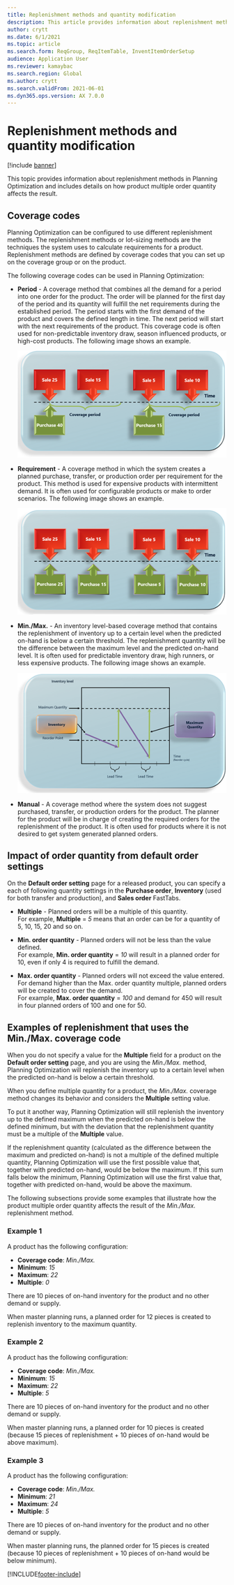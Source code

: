 ```yaml
---
title: Replenishment methods and quantity modification
description: This article provides information about replenishment methods in Planning Optimization and includes details on how product multiple order quantity affects the result. 
author: crytt
ms.date: 6/1/2021
ms.topic: article
ms.search.form: ReqGroup, ReqItemTable, InventItemOrderSetup
audience: Application User
ms.reviewer: kamaybac
ms.search.region: Global
ms.author: crytt
ms.search.validFrom: 2021-06-01
ms.dyn365.ops.version: AX 7.0.0
---
```


# Replenishment methods and quantity modification

[!include [banner](../../includes/banner.md)]

This topic provides information about replenishment methods in Planning Optimization and includes details on how product multiple order quantity affects the result.

## Coverage codes

Planning Optimization can be configured to use different replenishment methods. The replenishment methods or lot-sizing methods are the techniques the system uses to calculate requirements for a product. Replenishment methods are defined by coverage codes that you can set up on the coverage group or on the product.

The following coverage codes can be used in Planning Optimization:

- **Period** - A coverage method that combines all the demand for a period into one order for the product. The order will be planned for the first day of the period and its quantity will fulfill the net requirements during the established period. The period starts with the first demand of the product and covers the defined length in time. The next period will start with the next requirements of the product. This coverage code is often used for non-predictable inventory draw, season influenced products, or high-cost products. The following image shows an example.

    ![Period coverage code usage example](./media/coverage-code-period.png "Period coverage code usage example")

- **Requirement** - A coverage method in which the system creates a planned purchase, transfer, or production order per requirement for the product. This method is used for expensive products with intermittent demand. It is often used for configurable products or make to order scenarios. The following image shows an example.

    ![Requirement coverage code usage example](./media/coverage-code-requirement.png "Requirement coverage code usage example")

- **Min./Max.** - An inventory level-based coverage method that contains the replenishment of inventory up to a certain level when the predicted on-hand is below a certain threshold. The replenishment quantity will be the difference between the maximum level and the predicted on-hand level. It is often used for predictable inventory draw, high runners, or less expensive products.  The following image shows an example.

    ![Min./Max. coverage code usage example](./media/coverage-code-min-max.png "Min./Max. coverage code usage example")

- **Manual** - A coverage method where the system does not suggest purchased, transfer, or production orders for the product. The planner for the product will be in charge of creating the required orders for the replenishment of the product. It is often used for products where it is not desired to get system generated planned orders.

## Impact of order quantity from default order settings

On the **Default order setting** page for a released product, you can specify a each of following quantity settings in the **Purchase order**, **Inventory** (used for both transfer and production), and **Sales order** FastTabs.

- **Multiple** - Planned orders will be a multiple of this quantity.  
For example, **Multiple** = *5* means that an order can be for a quantity of 5, 10, 15, 20 and so on.

- **Min. order quantity** - Planned orders will not be less than the value defined.  
For example, **Min. order quantity** = *10* will result in a planned order for 10, even if only 4 is required to fulfill the demand.

- **Max. order quantity** - Planned orders will not exceed the value entered. For demand higher than the Max. order quantity multiple, planned orders will be created to cover the demand.  
For example, **Max. order quantity** = *100* and demand for 450 will result in four planned orders of 100 and one for 50.

## Examples of replenishment that uses the Min./Max. coverage code

When you do not specify a value for the **Multiple** field for a product on the **Default order setting** page, and you are using the *Min./Max.* method, Planning Optimization will replenish the inventory up to a certain level when the predicted on-hand is below a certain threshold.

When you define multiple quantity for a product, the *Min./Max.* coverage method changes its behavior and considers the **Multiple** setting value.

To put it another way, Planning Optimization will still replenish the inventory up to the defined maximum when the predicted on-hand is below the defined minimum, but with the deviation that the replenishment quantity must be a multiple of the **Multiple** value.

If the replenishment quantity (calculated as the difference between the maximum and predicted on-hand) is not a multiple of the defined multiple quantity, Planning Optimization will use the first possible value that, together with predicted on-hand, would be below the maximum. If this sum falls below the minimum, Planning Optimization will use the first value that, together with predicted on-hand, would be above the maximum.

The following subsections provide some examples that illustrate how the product multiple order quantity affects the result of the *Min./Max.* replenishment method.

### Example 1

A product has the following configuration:

- **Coverage code**: *Min./Max.*  
- **Minimum**: *15*
- **Maximum**: *22*
- **Multiple**: *0*

There are 10 pieces of on-hand inventory for the product and no other demand or supply.

When master planning runs, a planned order for 12 pieces is created to replenish inventory to the maximum quantity.

### Example 2

A product has the following configuration:

- **Coverage code**: *Min./Max.*
- **Minimum**: *15*
- **Maximum**: *22*
- **Multiple**: *5*

There are 10 pieces of on-hand inventory for the product and no other demand or supply.

When master planning runs, a planned order for 10 pieces is created (because 15 pieces of replenishment + 10 pieces of on-hand would be above maximum).

### Example 3

A product has the following configuration:

- **Coverage code**: *Min./Max.*
- **Minimum**: *21*
- **Maximum**: *24*
- **Multiple**: *5*

There are 10 pieces of on-hand inventory for the product and no other demand or supply.

When master planning runs, the planned order for 15 pieces is created (because 10 pieces of replenishment + 10 pieces of on-hand would be below minimum).


[!INCLUDE[footer-include](../../../includes/footer-banner.md)]
